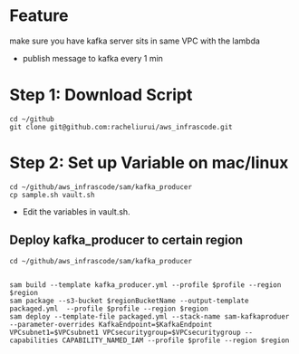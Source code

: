 
# Feature

make sure you have kafka server sits in same VPC with the lambda

- publish message to kafka every 1 min


# Step 1: Download Script


```shell
cd ~/github
git clone git@github.com:racheliurui/aws_infrascode.git
```



# Step 2: Set up Variable on mac/linux

```shell
cd ~/github/aws_infrascode/sam/kafka_producer
cp sample.sh vault.sh
```

* Edit the variables in vault.sh.


## Deploy kafka_producer to certain region

```shell
cd ~/github/aws_infrascode/sam/kafka_producer


sam build --template kafka_producer.yml --profile $profile --region $region
sam package --s3-bucket $regionBucketName --output-template packaged.yml  --profile $profile --region $region
sam deploy --template-file packaged.yml --stack-name sam-kafkaproduer --parameter-overrides KafkaEndpoint=$KafkaEndpoint VPCsubnet1=$VPCsubnet1 VPCsecuritygroup=$VPCsecuritygroup --capabilities CAPABILITY_NAMED_IAM --profile $profile --region $region
```

